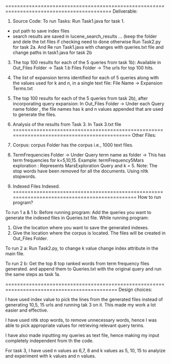 
==========================================================================================
Deliverable:
1. Source Code:
To run Tasks:
Run Task1.java for task 1.
- put path to save index files
- search results are saved in lucene_search_results ... (keep the folder and dele the txt files if checking need to done otherwise 
Run Task2.py for task 2a.
And Re run Task1.java with changes with queries.txt file  and change paths in task1.java for task 2b

3. The top 100 results for each of the 5 queries from task 1b):
Available in Out_Files Folder -> Task 1.b Files Folder -> The urls for top 100 hits.

4. The list of expansion terms identified for each of 5 queries along with the values used for
k and n, in a single text file:
File Name -> Expansion Terms.txt

5. The top 100 results for each of the 5 queries from task 2b), after incorporating query
expansion:
In Out_Files Folder -> Under each Query name folder , the file names has k and n values appended that are used to generate the files.

6. Analysis of the results from Task 3.
In Task 3.txt file
===========================================================================================
Other Files:
1. Corpus:
corpus Folder has the corpus i.e., 1000 text files.

2. TermFrequencies Folder ->  Under Query term name as folder -> This has term frequencies for k=5,10,15.
Example: termFrequency5Mars exploration : Represents MarsExploration Query and k = 5.
Note: The stop words have been removed for all the documents. Using nltk stopwords.

3. Indexed Files Indexed.
=============================================================================================
How to run program?

To run 1 a & 1 b:
Before running program:
Add the queries you want to generate the indexed files in Queries.txt file.
While running program:
1. Give the location where you want to save the generated indexes.
2. Give the location where the corpus is located.
The files will be created in Out_Files Folder.

To run 2 a:
Run Task2.py, to change k value change index attribute in the main file.

To run 2 b:
Get the top 8 top ranked words from term frequency files generated.
and append them to Queries.txt with the original query and run the same steps as task 1a.

============================================================================================
Design choices:

I have used index value to pick the lines from the generated files instead of generating 10,5, 15 urls and
running tak 3 on it. This made my work a lot easier and effective.

I have used nltk stop words, to remove unnecessary words, hence I was able to pick appropriate values
for retrieving relevant query terms.

I have also made inputting my queries as text file, hence making my input completely independent from th
the code.

For task 3, I have used n values as 6,7, 8 and k values as 5, 10, 15 to analyize and experiment with k values and
n values.
